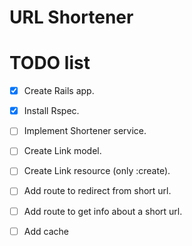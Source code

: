 # URL Shortener

# TODO list

- [X] Create Rails app.
- [X] Install Rspec.
- [ ] Implement Shortener service.
- [ ] Create Link model.
- [ ] Create Link resource (only :create).
- [ ] Add route to redirect from short url.
- [ ] Add route to get info about a short url.
- [ ] Add cache

